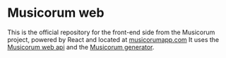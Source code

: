 # Musicorum web
This is the official repository for the front-end side from the Musicorum project, powered by React and located at [musicorumapp.com](https://musicorumapp.com)
It uses the [Musicorum web api](https://github.com/musicorum-app/web-api) and the [Musicorum generator](https://github.com/musicorum-app/generator).
